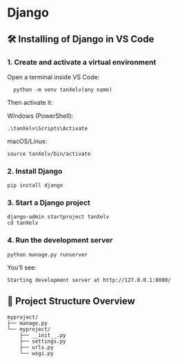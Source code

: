# Django

## 🛠️ Installing of Django in VS Code

### 1. Create and activate a virtual environment

Open a terminal inside VS Code:
      
      python -m venv tanXelv(any name)

Then activate it:<br>

 Windows (PowerShell):

    .\tanXelv\Scripts\Activate

macOS/Linux:

    source tanXelv/bin/activate

### 2. Install Django
    pip install django

### 3. Start a Django project
    django-admin startproject tanXelv
    cd tanXelv

### 4. Run the development server
    python manage.py runserver
You’ll see:

    Starting development server at http://127.0.0.1:8000/
## 📁 Project Structure Overview
    myproject/
    ├── manage.py
    └── myproject/
        ├── __init__.py
        ├── settings.py
        ├── urls.py
        └── wsgi.py



  
